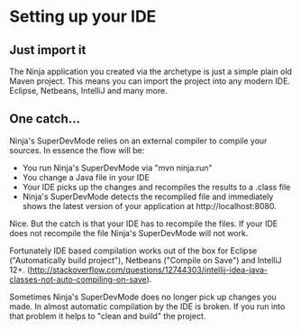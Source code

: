 Setting up your IDE
===================

Just import it
--------------

The Ninja application you created via the archetype is just a simple 
plain old Maven project. This means you can import the project into any modern IDE. 
Eclipse, Netbeans, IntelliJ and many more. 

One catch...
------------

Ninja's SuperDevMode relies on an external compiler to compile your sources.
In essence the flow will be:

 * You run Ninja's SuperDevMode via "mvn ninja:run"
 * You change a Java file in your IDE
 * Your IDE picks up the changes and recompiles the results to a .class file
 * Ninja's SuperDevMode detects the recompiled file and immediately shows the latest
   version of your application at http://localhost:8080.

Nice. But the catch is that your IDE has to recompile the files. If your IDE
does not recompile the file Ninja's SuperDevMode will not work.

Fortunately IDE based compilation works out of the box for Eclipse 
("Automatically build project"), Netbeans ("Compile on Save") and IntelliJ 12+.
(http://stackoverflow.com/questions/12744303/intellij-idea-java-classes-not-auto-compiling-on-save).

<div class="alert alert-info">
Sometimes Ninja's SuperDevMode does no longer pick up changes you made.
In almost automatic compilation by the IDE is broken. If you run into that problem
it helps to "clean and build" the project.
</div>
